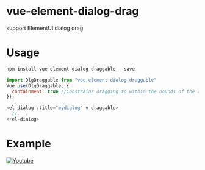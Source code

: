 # vue-element-dialog-drag
support ElementUI dialog drag

# Usage
``` js
npm install vue-element-dialog-draggable --save

import DlgDraggable from "vue-element-dialog-draggable"
Vue.use(DlgDraggable, {
  containment: true //Constrains dragging to within the bounds of the window.  Default: false.
});

<el-dialog :title="mydialog" v-draggable>
  //....
</el-dialog>

```

# Example
[![Youtube](https://img.youtube.com/vi/TzaRQ7opqyU/0.jpg)](https://www.youtube.com/watch?v=TzaRQ7opqyU)
